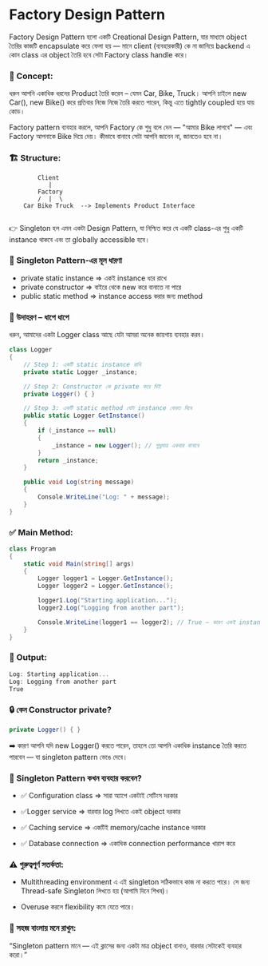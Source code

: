 # Factory Design Pattern

Factory Design Pattern হলো একটি Creational Design Pattern, যার মাধ্যমে object তৈরির কাজটি encapsulate করে ফেলা হয় — মানে client (ব্যবহারকারী) কে না জানিয়ে backend এ কোন class এর object তৈরি হবে সেটা Factory class handle করে।

### 🧠 Concept:

ধরুন আপনি একাধিক ধরনের Product তৈরি করেন – যেমন Car, Bike, Truck। আপনি চাইলে new Car(), new Bike() করে প্রতিবার নিজে নিজে তৈরি করতে পারেন, কিন্তু এতে tightly coupled হয়ে যায় কোড।

Factory pattern ব্যবহার করলে, আপনি Factory কে শুধু বলে দেন — "আমার Bike লাগবে" — এবং Factory আপনাকে Bike দিয়ে দেয়। কীভাবে বানাবে সেটা আপনি জানেন না, জানতেও হবে না।

### 🏗️ Structure:

```vbnet
        Client
           |
        Factory
        /  |  \
    Car Bike Truck  --> Implements Product Interface


```

👉 Singleton হল এমন একটা Design Pattern, যা নিশ্চিত করে যে একটি class-এর শুধু একটি instance থাকবে এবং তা globally accessible হবে।

### 🧱 Singleton Pattern-এর মূল ধারণা

- private static instance => একই instance ধরে রাখে
- private constructor => বাইরে থেকে new করে বানাতে না পারে
- public static method => instance access করার জন্য method

### 📌 উদাহরণ – ধাপে ধাপে

ধরুন, আমাদের একটা Logger class আছে যেটা আমরা অনেক জায়গায় ব্যবহার করব।

```cs
class Logger
{
    // Step 1: একটি static instance রাখি
    private static Logger _instance;

    // Step 2: Constructor কে private করে দিই
    private Logger() { }

    // Step 3: একটি static method যেটা instance ফেরত দিবে
    public static Logger GetInstance()
    {
        if (_instance == null)
        {
            _instance = new Logger(); // শুধুমাত্র একবার বানাবে
        }
        return _instance;
    }

    public void Log(string message)
    {
        Console.WriteLine("Log: " + message);
    }
}


```

### ✅ Main Method:

```cs
class Program
{
    static void Main(string[] args)
    {
        Logger logger1 = Logger.GetInstance();
        Logger logger2 = Logger.GetInstance();

        logger1.Log("Starting application...");
        logger2.Log("Logging from another part");

        Console.WriteLine(logger1 == logger2); // True — কারণ একই instance
    }
}


```

### 🎯 Output:

```cs
Log: Starting application...
Log: Logging from another part
True


```

### 🔒 কেন Constructor private?

```cs
private Logger() { }

```

➡️ কারণ আপনি যদি new Logger() করতে পারেন, তাহলে তো আপনি একাধিক instance তৈরি করতে পারবেন — যা singleton pattern ভেঙে দেবে।

### 🧪 Singleton Pattern কখন ব্যবহার করবেন?

- ✅ Configuration class => সারা অ্যাপে একটাই সেটিংস দরকার

- ✅Logger service => বারবার log লিখতে একই object দরকার

- ✅ Caching service => একটিই memory/cache instance দরকার

- ✅ Database connection => একাধিক connection performance খারাপ করে

### ⚠️ গুরুত্বপূর্ণ সতর্কতা:

- Multithreading environment এ এই singleton সঠিকভাবে কাজ না করতে পারে। সে জন্য Thread-safe Singleton লিখতে হয় (আগামি দিনে শিখব)।

- Overuse করলে flexibility কমে যেতে পারে।

### 🧠 সহজ বাংলায় মনে রাখুন:

“Singleton pattern মানে — এই ক্লাসের জন্য একটা মাত্র object বানাও, বারবার সেটাকেই ব্যবহার করো।”
